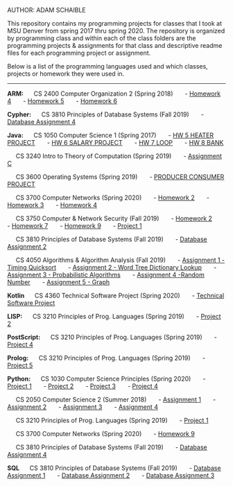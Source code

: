AUTHOR: ADAM SCHAIBLE

This repository contains my programming projects for classes that I took at MSU Denver from spring 2017 thru spring 2020. The repository is organized by programming class and within each of the class folders are the programming projects & assignments for that class and descriptive readme files for each programming project or assignment.

Below is a list of the programming languages used and which classes, projects or homework they were used  in.
***
**ARM:**
&nbsp;&nbsp;&nbsp;&nbsp; CS 2400 Computer Organization 2 (Spring 2018)
&nbsp;&nbsp;&nbsp;&nbsp;&nbsp; - [Homework 4](https://github.com/AdamSchaible/MSU_Denver/tree/master/CS%202400%20Computer%20Organization%202%20(Spring%202018)/Homework%204) 
&nbsp;&nbsp;&nbsp;&nbsp;&nbsp; - [Homework 5](https://github.com/AdamSchaible/MSU_Denver/tree/master/CS%202400%20Computer%20Organization%202%20(Spring%202018)/Homework%205) 
&nbsp;&nbsp;&nbsp;&nbsp;&nbsp; - [Homework 6](https://github.com/AdamSchaible/MSU_Denver/tree/master/CS%202400%20Computer%20Organization%202%20(Spring%202018)/Homework%206) 

**Cypher:**
&nbsp;&nbsp;&nbsp;&nbsp; CS 3810 Principles of Database Systems (Fall 2019)
&nbsp;&nbsp;&nbsp;&nbsp;&nbsp; - [Database Assignment 4](https://github.com/AdamSchaible/MSU_Denver/tree/master/CS%203810%20Principles%20of%20Database%20Systems%20(Fall%202019)/Database%20Assignment%204) 

**Java:**
&nbsp;&nbsp;&nbsp;&nbsp; CS 1050 Computer Science 1 (Spring 2017)
&nbsp;&nbsp;&nbsp;&nbsp;&nbsp; - [HW 5 HEATER PROJECT](https://github.com/AdamSchaible/MSU_Denver/tree/master/CS%201050%20Computer%20Science%201%20(Spring%202017)/HW%205%20HEATER%20PROJECT) 
&nbsp;&nbsp;&nbsp;&nbsp;&nbsp; - [HW 6 SALARY PROJECT](https://github.com/AdamSchaible/MSU_Denver/tree/master/CS%201050%20Computer%20Science%201%20(Spring%202017)/HW%206%20SALARY%20PROJECT) 
&nbsp;&nbsp;&nbsp;&nbsp;&nbsp; - [HW 7 LOOP](https://github.com/AdamSchaible/MSU_Denver/tree/master/CS%201050%20Computer%20Science%201%20(Spring%202017)/HW%207%20LOOP) 
&nbsp;&nbsp;&nbsp;&nbsp;&nbsp; - [HW 8 BANK](https://github.com/AdamSchaible/MSU_Denver/tree/master/CS%201050%20Computer%20Science%201%20(Spring%202017)/HW%208%20BANK) 

&nbsp;&nbsp;&nbsp;&nbsp; CS 3240 Intro to Theory of Computation (Spring 2019)
&nbsp;&nbsp;&nbsp;&nbsp;&nbsp; - [Assignment C](https://github.com/AdamSchaible/MSU_Denver/tree/master/CS%203240%20Intro%20to%20Theory%20of%20Computation%20(Spring%202019)/Assignment%20C) 

&nbsp;&nbsp;&nbsp;&nbsp; CS 3600 Operating Systems (Spring 2019)
&nbsp;&nbsp;&nbsp;&nbsp;&nbsp; - [PRODUCER CONSUMER PROJECT](https://github.com/AdamSchaible/MSU_Denver/tree/master/CS%203600%20Operating%20Systems%20(Spring%202019)/PRODUCER%20CONSUMER%20PROJECT) 

&nbsp;&nbsp;&nbsp;&nbsp; CS 3700 Computer Networks (Spring 2020)
&nbsp;&nbsp;&nbsp;&nbsp;&nbsp; - [Homework 2](https://github.com/AdamSchaible/MSU_Denver/tree/master/CS%203700%20Computer%20Networks%20(Spring%202020)/HW2) 
&nbsp;&nbsp;&nbsp;&nbsp;&nbsp; - [Homework 3](https://github.com/AdamSchaible/MSU_Denver/tree/master/CS%203700%20Computer%20Networks%20(Spring%202020)/HW3) 
&nbsp;&nbsp;&nbsp;&nbsp;&nbsp; - [Homework 4](https://github.com/AdamSchaible/MSU_Denver/tree/master/CS%203700%20Computer%20Networks%20(Spring%202020)/HW4) 

&nbsp;&nbsp;&nbsp;&nbsp; CS 3750 Computer & Network Security (Fall 2019)
&nbsp;&nbsp;&nbsp;&nbsp;&nbsp; - [Homework 2](https://github.com/AdamSchaible/MSU_Denver/tree/master/CS%203750%20Computer%20%26%20Network%20Security%20(Fall%202019)/HW%202) 
&nbsp;&nbsp;&nbsp;&nbsp;&nbsp; - [Homework 7](https://github.com/AdamSchaible/MSU_Denver/tree/master/CS%203750%20Computer%20%26%20Network%20Security%20(Fall%202019)/HW%207) 
&nbsp;&nbsp;&nbsp;&nbsp;&nbsp; - [Homework 9](https://github.com/AdamSchaible/MSU_Denver/tree/master/CS%203750%20Computer%20%26%20Network%20Security%20(Fall%202019)/HW%209) 
&nbsp;&nbsp;&nbsp;&nbsp;&nbsp; - [Project 1](https://github.com/AdamSchaible/MSU_Denver/tree/master/CS%203750%20Computer%20%26%20Network%20Security%20(Fall%202019)/Project%201) 

&nbsp;&nbsp;&nbsp;&nbsp; CS 3810 Principles of Database Systems (Fall 2019)
&nbsp;&nbsp;&nbsp;&nbsp;&nbsp; - [Database Assignment 2](https://github.com/AdamSchaible/MSU_Denver/tree/master/CS%203810%20Principles%20of%20Database%20Systems%20(Fall%202019)/Database%20Assignment%202) 

&nbsp;&nbsp;&nbsp;&nbsp; CS 4050 Algorithms & Algorithm Analysis (Fall 2019)
&nbsp;&nbsp;&nbsp;&nbsp;&nbsp; - [Assignment 1 - Timing Quicksort](https://github.com/AdamSchaible/MSU_Denver/tree/master/CS%204050%20Algorithms%20%26%20Algorithm%20Analysis%20(Fall%202019)/Assignment%201%20-%20Timing%20Quicksort) 
&nbsp;&nbsp;&nbsp;&nbsp;&nbsp; - [Assignment 2 - Word Tree Dictionary Lookup](https://github.com/AdamSchaible/MSU_Denver/tree/master/CS%204050%20Algorithms%20%26%20Algorithm%20Analysis%20(Fall%202019)/Assignment%202%20-%20Word%20Tree%20Dictionary%20Lookup) 
&nbsp;&nbsp;&nbsp;&nbsp;&nbsp; - [Assignment 3 - Probabilistic Algorithms](https://github.com/AdamSchaible/MSU_Denver/tree/master/CS%204050%20Algorithms%20%26%20Algorithm%20Analysis%20(Fall%202019)/Assignment%203%20-%20Probabilistic%20Algorithms) 
&nbsp;&nbsp;&nbsp;&nbsp;&nbsp; - [Assignment 4 -Random Number](https://github.com/AdamSchaible/MSU_Denver/tree/master/CS%204050%20Algorithms%20%26%20Algorithm%20Analysis%20(Fall%202019)/Assignment%204%20-Random%20Number%20Generators) 
&nbsp;&nbsp;&nbsp;&nbsp;&nbsp; - [Assignment 5 - Graph](https://github.com/AdamSchaible/MSU_Denver/tree/master/CS%204050%20Algorithms%20%26%20Algorithm%20Analysis%20(Fall%202019)/Assignment%205%20-%20%20Graph) 

**Kotlin**
&nbsp;&nbsp;&nbsp;&nbsp; CS 4360 Technical Software Project (Spring 2020)
&nbsp;&nbsp;&nbsp;&nbsp;&nbsp; - [Technical Software Project](https://github.com/AdamSchaible/MSU_Denver/tree/master/CS%204360%20Technical%20Software%20Project%20(Spring%202020)) 

**LISP:**
&nbsp;&nbsp;&nbsp;&nbsp; CS 3210 Principles of Prog. Languages (Spring 2019)
&nbsp;&nbsp;&nbsp;&nbsp;&nbsp; - [Project 2](https://github.com/AdamSchaible/MSU_Denver/tree/master/CS%203210%20Principles%20of%20Prog.%20Languages%20(Spring%202019)/Project%202)

**PostScript:**
&nbsp;&nbsp;&nbsp;&nbsp; CS 3210 Principles of Prog. Languages (Spring 2019)
&nbsp;&nbsp;&nbsp;&nbsp;&nbsp; - [Project 4](https://github.com/AdamSchaible/MSU_Denver/tree/master/CS%203210%20Principles%20of%20Prog.%20Languages%20(Spring%202019)/Project%204) 

**Prolog:**
&nbsp;&nbsp;&nbsp;&nbsp; CS 3210 Principles of Prog. Languages (Spring 2019)
&nbsp;&nbsp;&nbsp;&nbsp;&nbsp; - [Project 5](https://github.com/AdamSchaible/MSU_Denver/tree/master/CS%203210%20Principles%20of%20Prog.%20Languages%20(Spring%202019)/Project%205) 

**Python:**
&nbsp;&nbsp;&nbsp;&nbsp; CS 1030 Computer Science Principles (Spring 2020)
&nbsp;&nbsp;&nbsp;&nbsp;&nbsp; - [Project 1](https://github.com/AdamSchaible/MSU_Denver/tree/master/CS%201030%20Computer%20Science%20Principles%20(Spring%202020)/Project%201) 
&nbsp;&nbsp;&nbsp;&nbsp;&nbsp; - [Project 2](https://github.com/AdamSchaible/MSU_Denver/tree/master/CS%201030%20Computer%20Science%20Principles%20(Spring%202020)/Project%202) 
&nbsp;&nbsp;&nbsp;&nbsp;&nbsp; - [Project 3](https://github.com/AdamSchaible/MSU_Denver/tree/master/CS%201030%20Computer%20Science%20Principles%20(Spring%202020)/Project%203) 
&nbsp;&nbsp;&nbsp;&nbsp;&nbsp; - [Project 4](https://github.com/AdamSchaible/MSU_Denver/tree/master/CS%201030%20Computer%20Science%20Principles%20(Spring%202020)/Project%204) 

&nbsp;&nbsp;&nbsp;&nbsp; CS 2050 Computer Science 2 (Summer 2018)
&nbsp;&nbsp;&nbsp;&nbsp;&nbsp; - [Assignment 1](https://github.com/AdamSchaible/MSU_Denver/tree/master/CS%202050%20Computer%20Science%202%20(Summer%202018)/Assignment%201) 
&nbsp;&nbsp;&nbsp;&nbsp;&nbsp; - [Assignment 2](https://github.com/AdamSchaible/MSU_Denver/tree/master/CS%202050%20Computer%20Science%202%20(Summer%202018)/Assignment%202) 
&nbsp;&nbsp;&nbsp;&nbsp;&nbsp; - [Assignment 3](https://github.com/AdamSchaible/MSU_Denver/tree/master/CS%202050%20Computer%20Science%202%20(Summer%202018)/Assignment%203) 
&nbsp;&nbsp;&nbsp;&nbsp;&nbsp; - [Assignment 4](https://github.com/AdamSchaible/MSU_Denver/tree/master/CS%202050%20Computer%20Science%202%20(Summer%202018)/Assignment%204) 

&nbsp;&nbsp;&nbsp;&nbsp; CS 3210 Principles of Prog. Languages (Spring 2019)
&nbsp;&nbsp;&nbsp;&nbsp;&nbsp; - [Project 1](https://github.com/AdamSchaible/MSU_Denver/tree/master/CS%203210%20Principles%20of%20Prog.%20Languages%20(Spring%202019)/Project%201)

&nbsp;&nbsp;&nbsp;&nbsp; CS 3700 Computer Networks (Spring 2020)
&nbsp;&nbsp;&nbsp;&nbsp;&nbsp; - [Homework 9](https://github.com/AdamSchaible/MSU_Denver/tree/master/CS%203700%20Computer%20Networks%20(Spring%202020)/HW9) 

&nbsp;&nbsp;&nbsp;&nbsp; CS 3810 Principles of Database Systems (Fall 2019)
&nbsp;&nbsp;&nbsp;&nbsp;&nbsp; - [Database Assignment 4](https://github.com/AdamSchaible/MSU_Denver/tree/master/CS%203810%20Principles%20of%20Database%20Systems%20(Fall%202019)/Database%20Assignment%204) 

**SQL**
&nbsp;&nbsp;&nbsp;&nbsp; CS 3810 Principles of Database Systems (Fall 2019)
&nbsp;&nbsp;&nbsp;&nbsp;&nbsp; - [Database Assignment 1](https://github.com/AdamSchaible/MSU_Denver/tree/master/CS%203810%20Principles%20of%20Database%20Systems%20(Fall%202019)/Database%20Assignment%201) 
&nbsp;&nbsp;&nbsp;&nbsp;&nbsp; - [Database Assignment 2](https://github.com/AdamSchaible/MSU_Denver/tree/master/CS%203810%20Principles%20of%20Database%20Systems%20(Fall%202019)/Database%20Assignment%202) 
&nbsp;&nbsp;&nbsp;&nbsp;&nbsp; - [Database Assignment 3](https://github.com/AdamSchaible/MSU_Denver/tree/master/CS%203810%20Principles%20of%20Database%20Systems%20(Fall%202019)/Database%20Assignment%203) 

